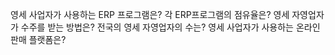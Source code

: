 영세 사업자가 사용하는 ERP 프로그램은?
각 ERP프로그램의 점유율은?
영세 자영업자가 수주를 받는 방법은? 
전국의 영세 자영업자의 수는?
영세 사업자가 사용하는 온라인 판매 플랫폼은? 
